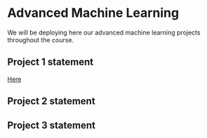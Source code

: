 # Advanced Machine Learning
We will be deploying here our advanced machine learning projects throughout the course.

## Project 1 statement 

[Here](https://github.com/bodeborder/fcul-advanced-machine-learning/blob/main/P1/P1_project_statement.pdf)

## Project 2 statement 



## Project 3 statement 